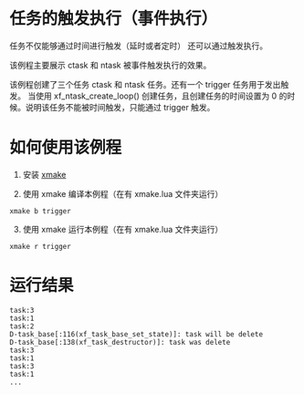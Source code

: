 # 任务的触发执行（事件执行）

任务不仅能够通过时间进行触发（延时或者定时）
还可以通过触发执行。

该例程主要展示 ctask 和 ntask 被事件触发执行的效果。

该例程创建了三个任务 ctask 和 ntask 任务。还有一个 trigger 任务用于发出触发。
当使用 xf_ntask_create_loop() 创建任务，且创建任务的时间设置为 0 的时候。说明该任务不能被时间触发，只能通过 trigger 触发。

# 如何使用该例程

1. 安装 [xmake](https://xmake.io/)

2. 使用 xmake 编译本例程（在有 xmake.lua 文件夹运行）

```shell
xmake b trigger
```

3. 使用 xmake 运行本例程（在有 xmake.lua 文件夹运行）

```shell
xmake r trigger
```

# 运行结果

```shell
task:3
task:1
task:2
D-task_base[:116(xf_task_base_set_state)]: task will be delete
D-task_base[:138(xf_task_destructor)]: task was delete
task:3
task:1
task:3
task:1
...
```

